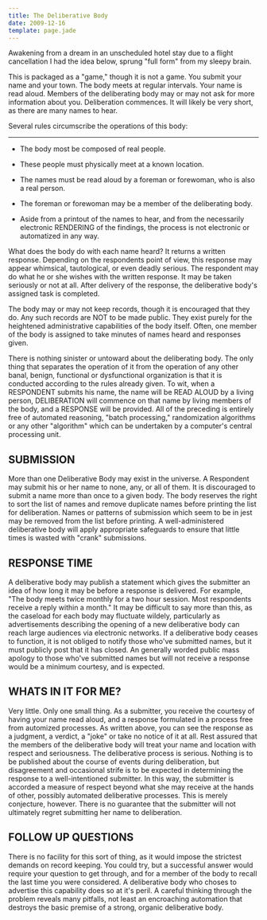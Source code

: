 ```yaml
---
title: The Deliberative Body
date: 2009-12-16
template: page.jade
---
```


Awakening from a dream in an unscheduled hotel stay due to a flight cancellation I had the idea below, sprung "full form" from my sleepy brain.
  
  
This is packaged as a "game," though it is not a game. You submit your
name and your town. The body meets at regular intervals. Your name is read
aloud. Members of the deliberating body may or may not ask for more information
about you. Deliberation commences. It will likely be very short, as there
are many names to hear.
  
  
Several rules circumscribe the operations of this body:
  
---
  

  
* The body most be composed of real people.
  
* These people must physically meet at a known location.
  
* The names must be read aloud by a foreman or forewoman, who is also a
real person.
  
* The foreman or forewoman may be a member of the deliberating body.
  
* Aside from a printout of the names to hear, and from the necessarily electronic
RENDERING of the findings, the process is not electronic or automatized
in any way.
  
  
  
What does the body do with each name heard? It returns a written response.
Depending on the respondents point of view, this response may appear whimsical,
tautological, or even deadly serious. The respondent may do what he or
she wishes with the written response. It may be taken seriously or not
at all. After delivery of the response, the deliberative body's assigned
task is completed.
  
  
The body may or may not keep records, though it is encouraged that they
do. Any such records are NOT to be made public. They exist purely for the
heightened administrative capabilities of the body itself. Often, one member
of the body is assigned to take minutes of names heard and responses given.
  
  
There is nothing sinister or untoward about the deliberating body. The
only thing that separates the operation of it from the operation of any
other banal, benign, functional or dysfunctional organization is that it
is conducted according to the rules already given. To wit, when a RESPONDENT
submits his name, the name will be READ ALOUD by a living person, DELIBERATION
will commence on that name by living members of the body, and a RESPONSE
will be provided. All of the preceding is entirely free of automated reasoning,
"batch processing," randomization algorithms or any other "algorithm" which
can be undertaken by a computer's central processing unit.
  
  

## SUBMISSION
  
  
More than one Deliberative Body may exist in the universe. A Respondent
may submit his or her name to none, any, or all of them. It is discouraged
to submit a name more than once to a given body. The body reserves the
right to sort the list of names and remove duplicate names before printing
the list for deliberation. Names or patterns of submission which seem to
be in jest may be removed from the list before printing. A well-administered
deliberative body will apply appropriate safeguards to ensure that little
times is wasted with "crank" submissions.
  
  

## RESPONSE TIME
  
  
A deliberative body may publish a statement which gives the submitter
an idea of how long it may be before a response is delivered. For example,
"The body meets twice monthly for a two hour session. Most respondents
receive a reply within a month." It may be difficult to say more than this,
as the caseload for each body may fluctuate wildely, particularly as advertisements
describing the opening of a new deliberative body can reach large audiences
via electronic networks. If a deliberative body ceases to function, it
is not obliged to notify those who've submitted names, but it must publicly
post that it has closed. An generally worded public mass apology to those
who've submitted names but will not receive a response would be a minimum
courtesy, and is expected.
  
  

## WHATS IN IT FOR ME?
  
  
Very little. Only one small thing. As a submitter, you receive the courtesy
of having your name read aloud, and a response formulated in a process
free from automized processes. As written above, you can see the response
as a judgment, a verdict, a "joke" or take no notice of it at all. Rest
assured that the members of the deliberative body will treat your name
and location with respect and seriousness. The deliberative process is
serious. Nothing is to be published about the course of events during deliberation,
but disagreement and occasional strife is to be expected in determining
the response to a well-intentioned submitter. In this way, the submitter
is accorded a measure of respect beyond what she may receive at the hands
of other, possibly automated deliberative processes. This is merely conjecture,
however. There is no guarantee that the submitter will not ultimately regret
submitting her name to deliberation.
  
  

## FOLLOW UP QUESTIONS
  
  
There is no facility for this sort of thing, as it would impose the strictest
demands on record keeping. You could try, but a successful answer would
require your question to get through, and for a member of the body to recall
the last time you were considered. A deliberative body who choses to advertise
this capability does so at it's peril. A careful thinking through the problem
reveals many pitfalls, not least an encroaching automation that destroys
the basic premise of a strong, organic deliberative body.
